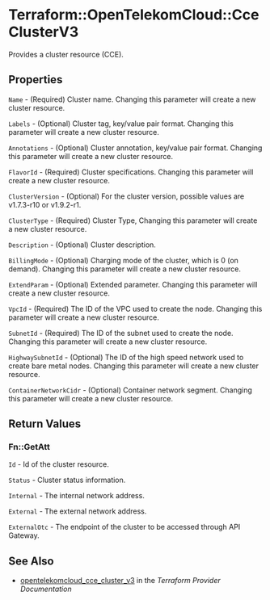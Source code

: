 # Terraform::OpenTelekomCloud::CceClusterV3

Provides a cluster resource (CCE).

## Properties

`Name` - (Required) Cluster name. Changing this parameter will create a new cluster resource.

`Labels` - (Optional) Cluster tag, key/value pair format. Changing this parameter will create a new cluster resource.

`Annotations` - (Optional) Cluster annotation, key/value pair format. Changing this parameter will create a new cluster resource.

`FlavorId` - (Required) Cluster specifications. Changing this parameter will create a new cluster resource.

`ClusterVersion` - (Optional) For the cluster version, possible values are v1.7.3-r10 or v1.9.2-r1.

`ClusterType` - (Required) Cluster Type, Changing this parameter will create a new cluster resource.

`Description` - (Optional) Cluster description.

`BillingMode` - (Optional) Charging mode of the cluster, which is 0 (on demand). Changing this parameter will create a new cluster resource.

`ExtendParam` - (Optional) Extended parameter. Changing this parameter will create a new cluster resource.

`VpcId` - (Required) The ID of the VPC used to create the node. Changing this parameter will create a new cluster resource.

`SubnetId` - (Required) The ID of the subnet used to create the node. Changing this parameter will create a new cluster resource.

`HighwaySubnetId` - (Optional) The ID of the high speed network used to create bare metal nodes. Changing this parameter will create a new cluster resource.

`ContainerNetworkCidr` - (Optional) Container network segment. Changing this parameter will create a new cluster resource.


## Return Values

### Fn::GetAtt

`Id` -  Id of the cluster resource.

`Status` -  Cluster status information.

`Internal` - The internal network address.

`External` - The external network address.

`ExternalOtc` - The endpoint of the cluster to be accessed through API Gateway.

## See Also

* [opentelekomcloud_cce_cluster_v3](https://www.terraform.io/docs/providers/opentelekomcloud/r/cce_cluster_v3.html) in the _Terraform Provider Documentation_